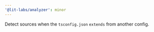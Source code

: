 ```yaml
---
'@lit-labs/analyzer': minor
---
```


Detect sources when the `tsconfig.json` `extends` from another config.
